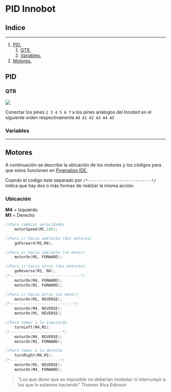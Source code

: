 # PID Innobot

## Indice
---
1. [PID.](#pid)
    1. [QTR.](#qtr)
    2. [Variables.](#variables)
2. [Motores.](#motores)

## PID
### QTR
![](https://i.postimg.cc/s2yjDdMg/qtr8.png)

Conectar los pines `2 3 4 5 6 7` a los pines análogos del Innobot en el siguiente orden respectivamente `A0 A1 A2 A3 A4 A5`

### Variables

---
## Motores
A continuación se describe la ubicación de los motores y los códigos para que estos funcionen en [Pygmalion IDE.](https://pygmalion.tech/software/)

Cuando el codigo este separado por `/*----------------------------*/` indica que hay dos o más formas de realizar la misma acción.

### Ubicación

**M4** = Izquierdo <br>
**M1** = Derecho

```c++
//Para cambiar velocidades
    motorSpeed(M1,100);
```
```c++
//Para ir hacia adelante (dos motores)
    goForward(M1,M4);
```
```c++
//Para ir hacia adelante (un motor)
    motorOn(M1, FORWARD);
```
```c++
//Para ir hacia atras (dos motores)
    goReverse(M1, M4);
/*-------------------------------*/
    motorOn(M4, FORWARD);
    motorOn(M1, FORWARD);
```
```c++
//Para ir hacia atras (un motor)
    motorOn(M1, REVERSE);
/*----------------------------*/
    motorOn(M4, REVERSE);
    motorOn(M1, REVERSE);
```
```c++
//Para tomar a la izquierda
    turnLeft(M4,M1);
/*-----------------------*/
    motorOn(M4, REVERSE);
    motorOn(M1, FORWARD);
```
```c++
//Para tomar a la derecha
    turnRight(M4,M1);
/*----------------------*/
    motorOn(M1, REVERSE);
    motorOn(M4, FORWARD);
```

> "Los que dicen que es imposible no deberían molestar ni interrumpir a los que lo estamos haciendo"
> Thomas Alva Edinson